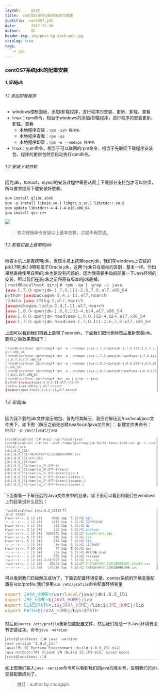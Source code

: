 ```yaml
---
layout:     post
title:  centOS7系统jdk的安装与配置
subtitle:  centOS7,jdk
date:       2017-12-30
author:     QC
header-img: img/post-bg-ios9-web.jpg
catalog: true
tags:
    - jdk
---
```


### centOS7系统jdk的配置安装
##### 1.安装jdk

###### 1.1 添加卸载程序

- windows控制面板，添加/卸载程序，进行程序的安装、更新、卸载、查看
- linux：rpm命令，相当于windows的添加/卸载程序，进行程序的安装更新、卸载、查看
  - 本地程序安装：`rpm -ivh 程序名`
  - 本地程序查看：`rpm -qa`
  - 本地程序卸载：`rpm -e --nodeps 程序名`
- linux：yum命令，相当于可以联网的rpm命令，相当于先联网下载程序安装包、程序的更新包然后自动执行rpm命令。

###### 1.2 安装下载依赖

因为jdk，tomact，mysql的安装过程中需要从网上下载部分支持包才可以继续，所以要求提前下载安装好依赖。

```
yum install glibc.i686
yum -y install libaio.so.1 libgcc_s.so.1 libstdc++.so.6
yum update libstdc++-4.4.7-4.e16.x86_64
yum install qcc-c++
```
![](https://i.imgur.com/CLmNBYy.png)

> 依次根据命令安装以上基本依赖，过程不再赘述。

###### 1.3 卸载机器上自带的jdk

检查本机上是否携带jdk，发现本机上携带openjdk，我们在windows上安装的jdk1.7啊jdk1.8啊都属于Oracle jdk，这两个jdk只有版权的区别，基本一样。你如果想直接使用自带的jdk也是没有问题的，因为我需要手动的部署一下Java环境的安装，所以我们在装jdk之前将原有版本的jdk删掉。
![](https://raw.githubusercontent.com/Los-GTI/Los-GTI.github.io/master/img/openjdk.png)

上图可以看到我们机器上自带了openjdk，下面我们把他删掉然后重新安装jdk。删除之后效果图如下：

![](https://raw.githubusercontent.com/Los-GTI/Los-GTI.github.io/master/img/卸载jdk.png)

###### 1.4  安装jdk

因为我下载的jdk文件是压缩包，首先将其解压，我把它解压到/usr/local/java文件夹下，如下图（解压之前先创建/usr/local/java文件夹）：
新建文件夹命令：`mkdir -p /usr/local/java`

![](https://raw.githubusercontent.com/Los-GTI/Los-GTI.github.io/master/img/jdk解压成功.png)

下面查看一下解压后的Java文件夹中的目录，如下图可以看到和我们在windows上的目录没什么区别：

![](https://raw.githubusercontent.com/Los-GTI/Los-GTI.github.io/master/img/解压后目录.png)

可以看到我们已经解压成功了，下面去配置环境变量，centos系统的环境变量配置在/etc/profile,我们使用`vim /etc/profile`命令配置环境变量

![](https://raw.githubusercontent.com/Los-GTI/Los-GTI.github.io/master/img/设置环境变量.png)

然后用`source /etc/profile`重新加载配置文件，然后我们检验一下Java环境有没有安装成功。命令`java -version`

![](https://raw.githubusercontent.com/Los-GTI/Los-GTI.github.io/master/img/javaVersion.png)

如上图我们输入`java -version`命令可以看到我们的java的版本号，说明我们的jdk安装配置成功了。

> 摁钉：author by chongqin.
